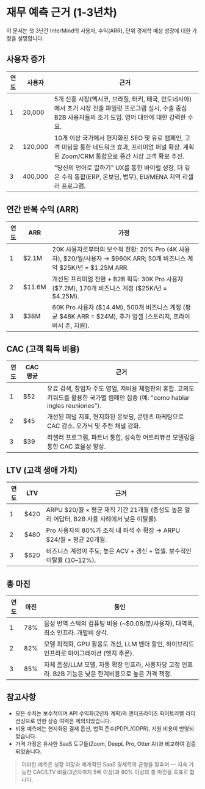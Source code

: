 # 재무 예측 근거 (1-3년차) <Badge type="warning" text="draft" />

이 문서는 첫 3년간 InterMind의 사용자, 수익(ARR), 단위 경제학 예상 성장에 대한 가정을 설명합니다.

## 사용자 증가

| 연도 | 사용자   | 근거                                                                                                                                                                       |
| ---- | ------- | ----------------------------------------------------------------------------------------------------------------------------------------------------------------------------------- |
| 1    | 20,000  | 5개 신흥 시장(멕시코, 브라질, 터키, 태국, 인도네시아)에서 초기 시장 진출 파일럿 프로그램 실시, 수출 중심 B2B 사용자들의 조기 도입. 영어 대안에 대한 강력한 수요.     |
| 2    | 120,000 | 10개 이상 국가에서 현지화된 SEO 및 유료 캠페인, 고객 미팅을 통한 네트워크 효과, 프리미엄 퍼널 확장. 계획된 Zoom/CRM 통합으로 중간 시장 고객 확보 추진. |
| 3    | 400,000 | "당신의 언어로 말하기" UX를 통한 바이럴 성장, 더 깊은 수직 통합(ERP, 온보딩, 법무), EU/MENA 지역 리셀러 프로그램.                                              |

## 연간 반복 수익 (ARR)

| 연도 | ARR     | 가정                                                                                                                         |
| ---- | ------- | ----------------------------------------------------------------------------------------------------------------------------------- |
| 1    | \$2.1M  | 20K 사용자로부터의 보수적 전환: 20% Pro (4K 사용자), \$20/월/사용자 → \$960K ARR; 50개 비즈니스 계약 \$25K/년 = \$1.25M ARR. |
| 2    | \$11.6M | 개선된 프리미엄 전환 + B2B 획득: 30K Pro 사용자 (\$7.2M), 170개 비즈니스 계정 (\$25K/년 = \$4.25M).                 |
| 3    | \$38M   | 60K Pro 사용자 (\$14.4M), 500개 비즈니스 계정 (평균 \$48K ARR = \$24M), 추가 업셀 (스토리지, 프라이버시 존, 지원).             |

## CAC (고객 획득 비용)

| 연도 | CAC 평균 | 근거                                                                                                                                                    |
| ---- | ------- | ------------------------------------------------------------------------------------------------------------------------------------------------------------ |
| 1    | \$52    | 유료 검색, 창업자 주도 영업, 저비용 체험판의 혼합. 고의도 키워드를 활용한 국가별 캠페인 집중 (예: "como hablar ingles reuniones"). |
| 2    | \$45    | 개선된 퍼널 지표, 현지화된 온보딩, 콘텐츠 마케팅으로 CAC 감소. 오가닉 및 추천 채널 강화.                               |
| 3    | \$39    | 리셀러 프로그램, 파트너 통합, 성숙한 어트리뷰션 모델링을 통한 CAC 효율성 향상.                                                                |

## LTV (고객 생애 가치)

| 연도 | LTV   | 근거                                                                                       |
| ---- | ----- | ------------------------------------------------------------------------------------------- |
| 1    | \$420 | ARPU \$20/월 × 평균 재직 기간 21개월 (충성도 높은 얼리 어답터, B2B 사용 사례에서 낮은 이탈률). |
| 2    | \$480 | Pro 사용자의 80%가 조직 내 좌석 수 확장 → ARPU \$24/월 × 평균 20개월.                     |
| 3    | \$620 | 비즈니스 계정이 주도; 높은 ACV + 갱신 + 업셀. 보수적인 이탈률 (10–12%).   |

## 총 마진

| 연도 | 마진 | 동인                                                                                                                 |
| ---- | ------ | ----------------------------------------------------------------------------------------------------------------------- |
| 1    | 78%    | 음성 번역 스택의 컴퓨팅 비용 (~$0.08/분/사용자), 대역폭, 최소 인프라. 개발비 상각.              |
| 2    | 82%    | 모델 최적화, GPU 활용도 개선, LLM 벤더 할인, 하이브리드 인프라로 마이그레이션 (엣지 추론).           |
| 3    | 85%    | 자체 음성/LLM 모델, 자동 확장 인프라, 사용자당 고정 인프라. B2B 기능은 낮은 한계비용으로 높은 가격 책정. |

## 참고사항

- 모든 수치는 보수적이며 API 수익화(2년차 계획)와 엔터프라이즈 화이트라벨 라이선싱으로 인한 상승 여력은 제외되었습니다.
- 비용 예측에는 현지화된 결제 옵션, 법적 준수(PDPL/GDPR), 지원 비용이 반영되었습니다.
- 가격 가정은 유사한 SaaS 도구들(Zoom, DeepL Pro, Otter AI)과 비교하여 검증되었습니다.

> 이러한 예측은 성장 야망과 체계적인 SaaS 경제학의 균형을 맞추며 — 지속 가능한 CAC/LTV 비율(3년차까지 5배 이상)과 80% 이상의 총 마진을 목표로 합니다.